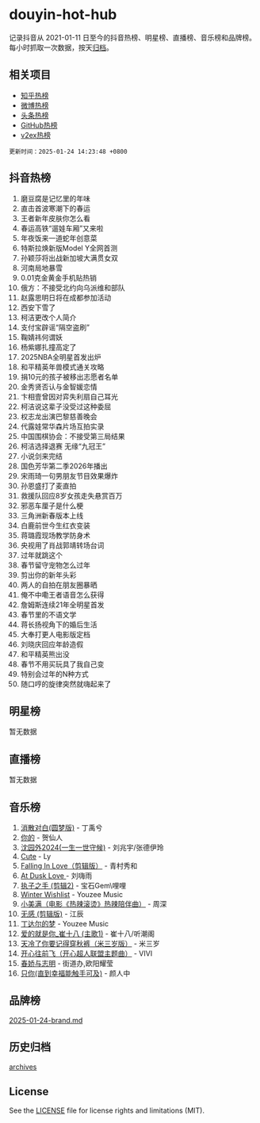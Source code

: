 # douyin-hot-hub

记录抖音从 2021-01-11 日至今的抖音热榜、明星榜、直播榜、音乐榜和品牌榜。每小时抓取一次数据，按天[归档](archives)。

## 相关项目

- [知乎热榜](https://github.com/lonnyzhang423/zhihu-hot-hub)
- [微博热榜](https://github.com/lonnyzhang423/weibo-hot-hub)
- [头条热榜](https://github.com/lonnyzhang423/toutiao-hot-hub)
- [GitHub热榜](https://github.com/lonnyzhang423/github-hot-hub)
- [v2ex热榜](https://github.com/lonnyzhang423/v2ex-hot-hub)


`更新时间：2025-01-24 14:23:48 +0800`

## 抖音热榜

1. 磨豆腐是记忆里的年味
1. 直击首波寒潮下的春运
1. 王者新年皮肤你怎么看
1. 春运高铁“遛娃车厢”又来啦
1. 年夜饭来一道蛇年创意菜
1. 特斯拉焕新版Model Y全网首测
1. 孙颖莎将出战新加坡大满贯女双
1. 河南局地暴雪
1. 0.01克金黄金手机贴热销
1. 俄方：不接受北约向乌派维和部队
1. 赵露思明日将在成都参加活动
1. 西安下雪了
1. 柯洁更改个人简介
1. 支付宝辟谣“隔空盗刷”
1. 鞠婧祎何谓妖
1. 杨紫娜扎撞高定了
1. 2025NBA全明星首发出炉
1. 和平精英年兽模式通关攻略
1. 捐10元的孩子被移出志愿者名单
1. 金秀贤否认与金智媛恋情
1. 卞相壹曾因对弈失利扇自己耳光
1. 柯洁说这辈子没受过这种委屈
1. 权志龙出演巴黎慈善晚会
1. 代露娃常华森片场互拍实录
1. 中国围棋协会：不接受第三局结果
1. 柯洁选择退赛 无缘“九冠王”
1. 小说剑来完结
1. 国色芳华第二季2026年播出
1. 宋雨琦一句男朋友节目效果爆炸
1. 孙恩盛打了麦直拍
1. 救援队回应8岁女孩走失悬赏百万
1. 邪恶车厘子是什么梗
1. 三角洲新春版本上线
1. 白鹿前世今生红衣变装
1. 蒋璐霞现场教学防身术
1. 央视用了肖战郭靖转场台词
1. 过年就跳这个
1. 春节留守宠物怎么过年
1. 剪出你的新年头彩
1. 两人的自拍在朋友圈暴晒
1. 俺不中嘞王者语音怎么获得
1. 詹姆斯连续21年全明星首发
1. 春节里的不语文学
1. 蒋长扬视角下的婚后生活
1. 大奉打更人电影版定档
1. 刘晓庆回应年龄造假
1. 和平精英熊出没
1. 春节不用买玩具了我自己变
1. 特别会过年的N种方式
1. 随口哼的旋律突然就嗨起来了

## 明星榜

暂无数据

## 直播榜

暂无数据

## 音乐榜

1. [消散对白(圆梦版)](https://sf5-hl-cdn-tos.douyinstatic.com/obj/tos-cn-ve-2774/og4jB5I5IizzoZVAAAzWgBMAsMDWoArfwBOiFs) - 丁禹兮
1. [你的](https://sf5-hl-cdn-tos.douyinstatic.com/obj/tos-cn-ve-2774/oYuIeKf42jB7sEV6B2upMdpYAgfrQWj0FeRegh) - 贺仙人
1. [沈园外2024(一生一世守候)](https://sf5-hl-cdn-tos.douyinstatic.com/obj/tos-cn-ve-2774/oAIYMHGCmKaYKFDd6FZBf9AfMfx1eErAAEJAFH) - 刘兆宇/张德伊玲
1. [Cute](https://sf5-hl-cdn-tos.douyinstatic.com/obj/tos-cn-ve-2774/o4IbIzHWKAAB4wsS5qMBRiiAlEBGTpQRNfFvuo) - Ly
1. [Falling In Love（剪辑版）](https://sf5-hl-cdn-tos.douyinstatic.com/obj/tos-cn-ve-2774/o8ajpA8zzgBPahbBIO8AcKGBLJezFCRd1wfP9f) - 青村秀和
1. [ At Dusk  Love ](https://sf3-cdn-tos.douyinstatic.com/obj/tos-cn-ve-2774/o8CrpCf5CaYgI4ZrtQgMQAFEfuGqNnRSDQAPBc) - 刘嗨雨
1. [执子之手 (剪辑2)](https://sf5-hl-cdn-tos.douyinstatic.com/obj/tos-cn-ve-2774/oUoZLQjCc31XzqsBnBQUNgeKtYPBcgbFDwtfcu) - 宝石Gem\哩哩
1. [Winter Wishlist](https://sf5-hl-cdn-tos.douyinstatic.com/obj/tos-cn-ve-2774/oIIgUOeamCFCVAzxN6MFRLIBlLGpUqQxeeHrLE) - Youzee Music
1. [小美满（电影《热辣滚烫》热辣陪伴曲）](https://sf5-hl-cdn-tos.douyinstatic.com/obj/tos-cn-ve-2774/o0GAn2lSgfZIDUgtevCGDQYnFg4CwnrBaxbTZL) - 周深
1. [无感 (剪辑版)](https://sf5-hl-cdn-tos.douyinstatic.com/obj/tos-cn-ve-2774/o0eIsUzJBDlQaQFC5OFlgbMEZC1TFYBftOBn6p) - 江辰
1. [丁达尔的梦](https://sf5-hl-cdn-tos.douyinstatic.com/obj/tos-cn-ve-2774/oMU3WirUZBVQkAC9ccG5P2IQirziZM2RTInUY) - Youzee Music
1. [爱的就是你_崔十八 (主歌1)](https://sf5-hl-cdn-tos.douyinstatic.com/obj/tos-cn-ve-2774/oI5BO5DhFZ6UTcNCnZaOCBLtZ7WIMQGfgnXf5E) - 崔十八/听潮阁
1. [天冷了你要记得穿秋裤（米三岁版）](https://sf5-hl-cdn-tos.douyinstatic.com/obj/tos-cn-ve-2774/oQlIwVIDWiZ6BQilAorS7MA0AgCkQDvcZAdm1) - 米三岁
1. [开心往前飞（开心超人联盟主题曲）](https://sf5-hl-cdn-tos.douyinstatic.com/obj/tos-cn-ve-2774/9d8fb7c82cf1421fb93a9fe925275e0a) - VIVI
1. [春娇与志明](https://sf3-cdn-tos.douyinstatic.com/obj/tos-cn-ve-2774/e530d8fceb7044b39707d7f9ff54add1) - 街道办,欧阳耀莹
1. [只你(直到幸福能触手可及)](https://sf5-hl-cdn-tos.douyinstatic.com/obj/tos-cn-ve-2774/o0lBkRDzFTeaVSUz3ZZSCBVtZ5DIMQGfgmEAuE) - 颜人中

## 品牌榜

[2025-01-24-brand.md](archives/2025-01-24-brand.md)

## 历史归档

[archives](archives)

## License

See the [LICENSE](LICENSE) file for license rights and limitations (MIT).

